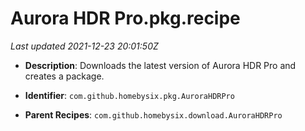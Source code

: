# Aurora HDR Pro.pkg.recipe

_Last updated 2021-12-23 20:01:50Z_

- **Description**: Downloads the latest version of Aurora HDR Pro and creates a package.

- **Identifier**: `com.github.homebysix.pkg.AuroraHDRPro`

- **Parent Recipes**: `com.github.homebysix.download.AuroraHDRPro`
